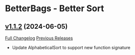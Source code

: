 # BetterBags - Better Sort

## [v1.1.2](https://github.com/Krealle/BetterBags_BetterSort/tree/v1.1.2) (2024-06-05)
[Full Changelog](https://github.com/Krealle/BetterBags_BetterSort/compare/v1.1.1...v1.1.2) [Previous Releases](https://github.com/Krealle/BetterBags_BetterSort/releases)

- Update AlphabeticalSort to support new function signature  

